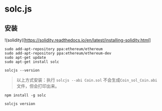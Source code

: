 # solc.js

## 安装
!(solidity)[https://solidity.readthedocs.io/en/latest/installing-solidity.html]
```
sudo add-apt-repository ppa:ethereum/ethereum
sudo add-apt-repository ppa:ethereum/ethereum-dev
sudo apt-get update
sudo apt-get install solc

solcjs --version
```
> 以上方式安装：执行 `solcjs --abi Coin.sol` 不会生成`Coin_sol_Coin.abi`文件，但会打印出来。
```
npm install -g solc

solcjs version
```